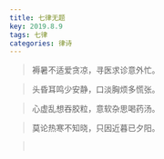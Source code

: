 ```yaml
---
title: 七律无题
key: 2019.8.9
tags: 七律
categories: 律诗
---
```


<blockquote class="blockquote-center">褥暑不适爱贪凉，寻医求诊意外忙。
</blockquote>
<blockquote class="blockquote-center">头昏耳鸣少安静，口淡胸烦多慌张。
</blockquote>
<blockquote class="blockquote-center">心虚乱想吞胶粒，意软杂思喝药汤。
</blockquote>
<blockquote class="blockquote-center">莫论热寒不知晓，只因近暮已夕阳。
</blockquote>
<blockquote class="blockquote-center"></br>
</blockquote>
